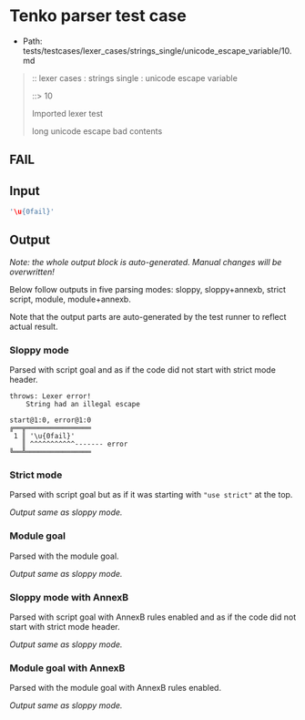 # Tenko parser test case

- Path: tests/testcases/lexer_cases/strings_single/unicode_escape_variable/10.md

> :: lexer cases : strings single : unicode escape variable
>
> ::> 10
>
> Imported lexer test
>
> long unicode escape bad contents

## FAIL

## Input

`````js
'\u{0fail}'
`````

## Output

_Note: the whole output block is auto-generated. Manual changes will be overwritten!_

Below follow outputs in five parsing modes: sloppy, sloppy+annexb, strict script, module, module+annexb.

Note that the output parts are auto-generated by the test runner to reflect actual result.

### Sloppy mode

Parsed with script goal and as if the code did not start with strict mode header.

`````
throws: Lexer error!
    String had an illegal escape

start@1:0, error@1:0
╔══╦════════════════
 1 ║ '\u{0fail}'
   ║ ^^^^^^^^^^^------- error
╚══╩════════════════

`````

### Strict mode

Parsed with script goal but as if it was starting with `"use strict"` at the top.

_Output same as sloppy mode._

### Module goal

Parsed with the module goal.

_Output same as sloppy mode._

### Sloppy mode with AnnexB

Parsed with script goal with AnnexB rules enabled and as if the code did not start with strict mode header.

_Output same as sloppy mode._

### Module goal with AnnexB

Parsed with the module goal with AnnexB rules enabled.

_Output same as sloppy mode._
